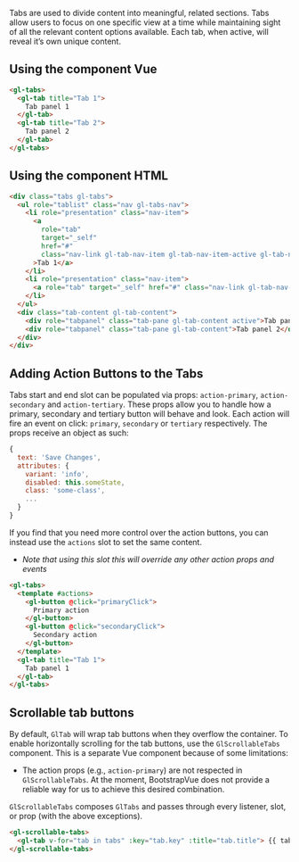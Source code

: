 Tabs are used to divide content into meaningful, related sections. Tabs allow users to focus on one
specific view at a time while maintaining sight of all the relevant content options available. Each
tab, when active, will reveal it’s own unique content.

## Using the component Vue

~~~html
<gl-tabs>
  <gl-tab title="Tab 1">
    Tab panel 1
  </gl-tab>
  <gl-tab title="Tab 2">
    Tab panel 2
  </gl-tab>
</gl-tabs>
~~~

## Using the component HTML

~~~html
<div class="tabs gl-tabs">
  <ul role="tablist" class="nav gl-tabs-nav">
    <li role="presentation" class="nav-item">
      <a
        role="tab"
        target="_self"
        href="#"
        class="nav-link gl-tab-nav-item gl-tab-nav-item-active gl-tab-nav-item-active-indigo"
      >Tab 1</a>
    </li>
    <li role="presentation" class="nav-item">
      <a role="tab" target="_self" href="#" class="nav-link gl-tab-nav-item">Tab 2</a>
    </li>
  </ul>
  <div class="tab-content gl-tab-content">
    <div role="tabpanel" class="tab-pane gl-tab-content active">Tab panel 1</div>
    <div role="tabpanel" class="tab-pane gl-tab-content">Tab panel 2</div>
  </div>
</div>
~~~

## Adding Action Buttons to the Tabs

Tabs start and end slot can be populated via props: `action-primary`, `action-secondary` and
`action-tertiary`. These props allow you to handle how a primary, secondary and tertiary button will
behave and look. Each action will fire an event on click: `primary`, `secondary` or `tertiary` respectively.
The props receive an object as such:

~~~js
{
  text: 'Save Changes',
  attributes: {
    variant: 'info',
    disabled: this.someState,
    class: 'some-class',
    ...
  }
}
~~~

If you find that you need more control over the action buttons,
you can instead use the `actions` slot to set the same content.

- _Note that using this slot this will override any other action props and events_

~~~html
<gl-tabs>
  <template #actions>
    <gl-button @click="primaryClick">
      Primary action
    </gl-button>
    <gl-button @click="secondaryClick">
      Secondary action
    </gl-button>
  </template>
  <gl-tab title="Tab 1">
    Tab panel 1
  </gl-tab>
</gl-tabs>
~~~

## Scrollable tab buttons

By default, `GlTab` will wrap tab buttons when they overflow the container. To
enable horizontally scrolling for the tab buttons, use the `GlScrollableTabs`
component. This is a separate Vue component because of some limitations:

- The action props (e.g., `action-primary`) are not respected in `GlScrollableTabs`. At the
  moment, BootstrapVue does not provide a reliable way for us to achieve this desired combination.

`GlScrollableTabs` composes `GlTabs` and passes through every listener, slot, or prop (with the above
exceptions).

~~~html
<gl-scrollable-tabs>
  <gl-tab v-for="tab in tabs" :key="tab.key" :title="tab.title"> {{ tab.content }} </gl-tab>
</gl-scrollable-tabs>
~~~
